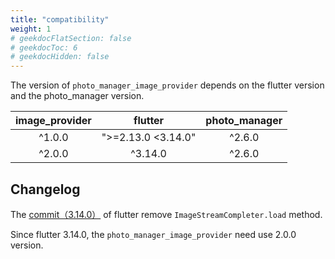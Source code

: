 ```yaml
---
title: "compatibility"
weight: 1
# geekdocFlatSection: false
# geekdocToc: 6
# geekdocHidden: false
---
```


The version of `photo_manager_image_provider` depends on the flutter version and the photo_manager version.

| image_provider | flutter | photo_manager |
| :---: | :---: | :---: |
| ^1.0.0 | ">=2.13.0 <3.14.0" | ^2.6.0 |
| ^2.0.0 | ^3.14.0 | ^2.6.0 |

## Changelog

The [commit（3.14.0）][remove-load] of flutter remove `ImageStreamCompleter.load` method.

Since flutter 3.14.0, the `photo_manager_image_provider` need use 2.0.0 version.

[remove-load]: https://github.com/flutter/flutter/commit/b4f4ece40d956ad86efa340ff7fe9d0fa6deea07
